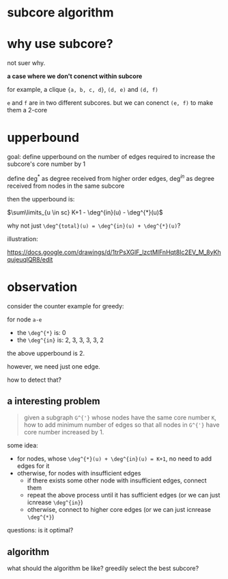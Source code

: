 #  subcore algorithm

# why use subcore?

not suer why.

**a case where we don't conenct within subcore**


for example, a clique `{a, b, c, d}`, `(d, e)` and `(d, f)`

`e` and `f` are in two different subcores. but we can conenct `(e, f)` to make them a 2-core

# upperbound 

goal: define upperbound on the number of edges required to increase the subcore's core number by 1

define $`\deg^{*}`$ as degree received from higher order edges, $`\deg^{in}`$ as degree received from nodes in the same subcore

then the upperbound is:

$`\sum\limits_{u \in sc} K+1 - \deg^{in}(u) - \deg^{*}(u)`$

why not just `\deg^{total}(u) = \deg^{in}(u) + \deg^{*}(u)`?

illustration:

https://docs.google.com/drawings/d/1trPsXGlF_lzctMlFnHqt8Ic2EV_M_8yKhqujeuqlQR8/edit

# observation

consider the counter example for greedy:

for node `a-e`
- the `\deg^{*}` is: 0
- the `\deg^{in}` is: 2, 3, 3, 3, 3, 2

the above upperbound is 2. 

however, we need just one edge. 

how to detect that?

## a interesting problem

> given a subgraph `G^{'}` whose nodes have the same core number `K`, how to add minimum number of edges so that all nodes in `G^{'}` have core number increased by 1. 

some idea:

- for nodes, whose `\deg^{*}(u) + \deg^{in}(u) = K+1`, no need to add edges for it
- otherwise, for nodes with insufficient edges
  - if there exists some other node with insufficient edges, connect them
  - repeat the above process until it has sufficient edges (or we can just icnrease `\deg^{in}`)
  - otherwise, connect to higher core edges (or we can just icnrease `\deg^{*}`)


questions: is it optimal?

## algorithm

what should the algorithm be like? greedily select the best subcore? 
